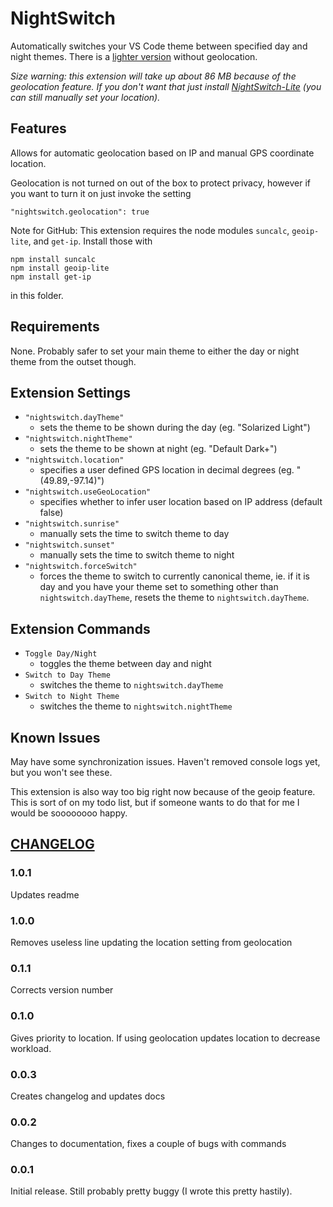 # NightSwitch

Automatically switches your VS Code theme between specified day and night themes. There is a [lighter version](https://marketplace.visualstudio.com/items?itemName=gharveymn.nightswitch-lite) without geolocation.

*Size warning: this extension will take up about 86 MB because of the geolocation feature. If you don't want that just install [NightSwitch-Lite](https://marketplace.visualstudio.com/items?itemName=gharveymn.nightswitch-lite) (you can still manually set your location).*

## Features

Allows for automatic geolocation based on IP and manual GPS coordinate location.

Geolocation is not turned on out of the box to protect privacy, however if you want to turn it on just invoke the setting 
~~~
"nightswitch.geolocation": true
~~~

Note for GitHub: This extension requires the node modules `suncalc`, `geoip-lite`, and `get-ip`. Install those with 
~~~
npm install suncalc
npm install geoip-lite
npm install get-ip
~~~
in this folder.

## Requirements

None. Probably safer to set your main theme to either the day or night theme from the outset though.

## Extension Settings


- `"nightswitch.dayTheme"` 
	- sets the theme to be shown during the day (eg. "Solarized Light")
- `"nightswitch.nightTheme"` 
	- sets the theme to be shown at night (eg. "Default Dark+")
- `"nightswitch.location"`
	- specifies a user defined GPS location in decimal degrees (eg. \"(49.89,-97.14)\")
- `"nightswitch.useGeoLocation"`
	- specifies whether to infer user location based on IP address (default false)
- `"nightswitch.sunrise"`
	- manually sets the time to switch theme to day
- `"nightswitch.sunset"`
	- manually sets the time to switch theme to night
- `"nightswitch.forceSwitch"`
	- forces the theme to switch to currently canonical theme, ie. if it is day and you have your theme set to something other than `nightswitch.dayTheme`, resets the theme to `nightswitch.dayTheme`.


## Extension Commands

- `Toggle Day/Night`
	- toggles the theme between day and night
- `Switch to Day Theme`
	- switches the theme to `nightswitch.dayTheme`
- `Switch to Night Theme`
	- switches the theme to `nightswitch.nightTheme`

## Known Issues

May have some synchronization issues. Haven't removed console logs yet, but you won't see these.

This extension is also way too big right now because of the geoip feature. This is sort of on my todo list, but if someone wants to do that for me I would be soooooooo happy.

## [CHANGELOG](https://github.com/gharveymn/nightswitch/blob/master/CHANGELOG.md)

### 1.0.1
Updates readme

### 1.0.0
Removes useless line updating the location setting from geolocation

### 0.1.1
Corrects version number

### 0.1.0
Gives priority to location. If using geolocation updates location to decrease workload.

### 0.0.3
Creates changelog and updates docs 

### 0.0.2
Changes to documentation, fixes a couple of bugs with commands

### 0.0.1
Initial release. Still probably pretty buggy (I wrote this pretty hastily).
